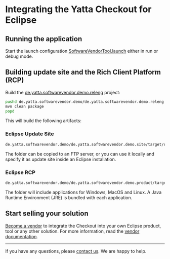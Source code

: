 # Integrating the Yatta Checkout for Eclipse

## Running the application

Start the launch configuration [SoftwareVendorTool.launch](de.yatta.softwarevendor.demo\de.yatta.softwarevendor.demo.client\SoftwareVendorTool.launch) either in run or debug mode.

## Building update site and the Rich Client Platform (RCP)

Build the [de.yatta.softwarevendor.demo.releng](de.yatta.softwarevendor.demo/de.yatta.softwarevendor.demo.releng) project:
```bash
pushd de.yatta.softwarevendor.demo/de.yatta.softwarevendor.demo.releng
mvn clean package
popd
```
This will build the following artifacts:

### Eclipse Update Site
```
de.yatta.softwarevendor.demo/de.yatta.softwarevendor.demo.site/target/repository/
```
The folder can be copied to an FTP server, or you can use it locally and specify it as update site inside an Eclipse installation.

### Eclipse RCP
```
de.yatta.softwarevendor.demo/de.yatta.softwarevendor.demo.product/target/products/
```
The folder will include applications for Windows, MacOS and Linux. A Java Runtime Environment (JRE) is bundled with each application.

## Start selling your solution
[Become a vendor](https://www.yatta.de/portal) to integrate the Checkout into your own Eclipse product, tool or any other solution. For more information, read the [vendor documentation](https://www.yatta.de/docs).

---
If you have any questions, please [contact us](mailto:checkout@yatta.de). We are happy to help.
